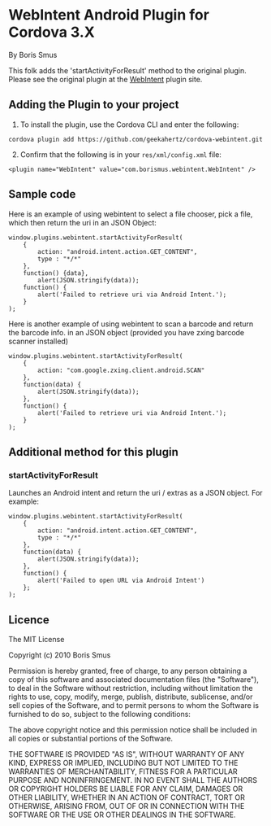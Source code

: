 # WebIntent Android Plugin for Cordova 3.X #
By Boris Smus

This folk adds the 'startActivityForResult' method to the original plugin.  Please see the original plugin at the [WebIntent](https://github.com/Initsogar/cordova-webintent) plugin site.

## Adding the Plugin to your project ##
1. To install the plugin, use the Cordova CLI and enter the following:

`cordova plugin add https://github.com/geekahertz/cordova-webintent.git`

2. Confirm that the following is in your `res/xml/config.xml` file:

`<plugin name="WebIntent" value="com.borismus.webintent.WebIntent" />`

## Sample code

Here is an example of using webintent to select a file chooser, pick a file, which then return the uri in an JSON Object:

    window.plugins.webintent.startActivityForResult(
        {
            action: "android.intent.action.GET_CONTENT",
            type : "*/*"        
        },
        function() {data},
            alert(JSON.stringify(data));
        function() {
            alert('Failed to retrieve uri via Android Intent.');
        }
    );

Here is another example of using webintent to scan a barcode and return the barcode info. in an JSON object (provided you have zxing barcode scanner installed)

    window.plugins.webintent.startActivityForResult(
        {
            action: "com.google.zxing.client.android.SCAN"
        },
        function(data) {
            alert(JSON.stringify(data));
        },
        function() {
            alert('Failed to retrieve uri via Android Intent.');
        }
    );


## Additional method for this plugin ##

### startActivityForResult ###
Launches an Android intent and return the uri / extras as a JSON object. For example:

    window.plugins.webintent.startActivityForResult(
        {
            action: "android.intent.action.GET_CONTENT",
            type : "*/*"        
        },
        function(data) {
            alert(JSON.stringify(data));
        },
        function() {
            alert('Failed to open URL via Android Intent')
        };
    );

## Licence ##

The MIT License

Copyright (c) 2010 Boris Smus

Permission is hereby granted, free of charge, to any person obtaining a copy
of this software and associated documentation files (the "Software"), to deal
in the Software without restriction, including without limitation the rights
to use, copy, modify, merge, publish, distribute, sublicense, and/or sell
copies of the Software, and to permit persons to whom the Software is
furnished to do so, subject to the following conditions:

The above copyright notice and this permission notice shall be included in
all copies or substantial portions of the Software.

THE SOFTWARE IS PROVIDED "AS IS", WITHOUT WARRANTY OF ANY KIND, EXPRESS OR
IMPLIED, INCLUDING BUT NOT LIMITED TO THE WARRANTIES OF MERCHANTABILITY,
FITNESS FOR A PARTICULAR PURPOSE AND NONINFRINGEMENT. IN NO EVENT SHALL THE
AUTHORS OR COPYRIGHT HOLDERS BE LIABLE FOR ANY CLAIM, DAMAGES OR OTHER
LIABILITY, WHETHER IN AN ACTION OF CONTRACT, TORT OR OTHERWISE, ARISING FROM,
OUT OF OR IN CONNECTION WITH THE SOFTWARE OR THE USE OR OTHER DEALINGS IN
THE SOFTWARE.
